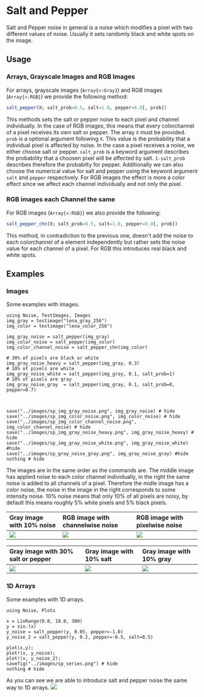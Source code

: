 # Salt and Pepper 
Salt and Pepper noise in general is a noise which modifies a pixel with two different values of noise.
Usually it sets randomly black and white spots on the image.

## Usage

### Arrays, Grayscale Images and RGB Images
For arrays, grayscale images (`Array{<:Gray}`) and RGB images (`Array{<:RGB}`) we provide the following method:
```julia
salt_pepper(X; salt_prob=0.5, salt=1.0, pepper=0.0[, prob])
```
This methods sets the salt or pepper noise to each pixel and channel individually.
In the case of RGB images, this means that every colorchannel of a pixel receives its own salt or pepper.
The array `X` must be provided.
`prob` is a optional argument following `X`. This value is the probability that a individual pixel is affected by noise.
In the case a pixel receives a noise, we either choose salt or pepper. `salt_prob` is a keyword argument describes 
the probability that a choosen pixel will be affected by salt. `1-salt_prob` describes therefore the probabilty for pepper.
Additionally we can also choose the numerical value for salt and pepper using the keyword argument `salt` and `pepper` respectively. 
For RGB images the effect is more a color effect since we affect each channel individually and not only the pixel.


### RGB images each Channel the same  
For RGB images (`Array{<:RGB}`) we also provide the following:
```julia
salt_pepper_chn(X; salt_prob=0.5, salt=1.0, pepper=0.0[, prob])
```
This method, in contradiction to the previous one, doesn't add the noise to each colorchannel of a element independently but rather 
sets the noise value for each channel of a pixel. 
For RGB this introduces real black and white spots. 


## Examples
	

### Images

Some examples with images.
```@example; output=False
using Noise, TestImages, Images
img_gray = testimage("lena_gray_256")
img_color = testimage("lena_color_256")

img_gray_noise = salt_pepper(img_gray)
img_color_noise = salt_pepper(img_color)
img_color_channel_noise = salt_pepper_chn(img_color)

# 30% of pixels are black or white
img_gray_noise_heavy = salt_pepper(img_gray, 0.3)
# 10% of pixels are white
img_gray_noise_white = salt_pepper(img_gray, 0.1, salt_prob=1)
# 10% of pixels are gray
img_gray_noise_gray  = salt_pepper(img_gray, 0.1, salt_prob=0, pepper=0.7)



save("../images/sp_img_gray_noise.png", img_gray_noise) # hide
save("../images/sp_img_color_noise.png", img_color_noise) # hide
save("../images/sp_img_color_channel_noise.png", img_color_channel_noise) # hide
save("../images/sp_img_gray_noise_heavy.png", img_gray_noise_heavy) # hide
save("../images/sp_img_gray_noise_white.png", img_gray_noise_white) #hide
save("../images/sp_gray_noise_gray.png", img_gray_noise_gray) #hide
nothing # hide
```

The images are in the same order as the commands are.
The middle image has applied noise to each color channel individually, in the right the same noise is added to all channels of a pixel.
Therefore the midle image has a color noise, the noise in the image in the right corresponds to some intensity noise.
10% noise means that only 10% of all pixels are noisy, by default this means roughly  5% white pixels and 5% black pixels.

Gray image with 10% noise| RGB image with channelwise noise| RGB image with pixelwise noise 
|:---------------------------------------------- |:----------------------------------------------- |:------------------------------------------------------- |
| ![](../images/sp_img_gray_noise.png) | ![](../images/sp_img_color_noise.png) | ![](../images/sp_img_color_channel_noise.png) |


|Gray image with 30% salt or pepper                    | Gray image with 10% salt                            | Gray image with 10% gray                       | 
|:---------------------------------------------------- |:--------------------------------------------------- |:---------------------------------------------- |
| ![](../images/sp_img_gray_noise_heavy.png)  | ![](../images/sp_img_gray_noise_white.png) | ![](../images/sp_gray_noise_gray.png) |


### 1D Arrays 
Some examples with 1D arrays. 

```@example
using Noise, Plots

x = LinRange(0.0, 10.0, 300)
y = sin.(x)
y_noise = salt_pepper(y, 0.05, pepper=-1.0)
y_noise_2 = salt_pepper(y, 0.2, pepper=-0.5, salt=0.5)

plot(x,y);
plot!(x, y_noise);
plot!(x, y_noise_2);
savefig("../images/sp_series.png") # hide
nothing # hide
```
As you can see we are able to introduce salt and pepper noise the same way to 1D arrays.
![](../images/sp_series.png)

